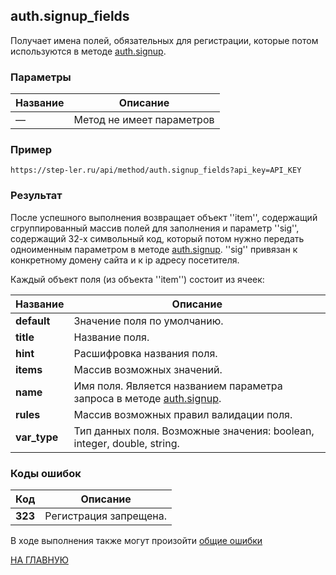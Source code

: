 ## auth.signup_fields

Получает имена полей, обязательных для регистрации, которые потом используются в методе [auth.signup](/auth/signup.md).


### Параметры

| Название |Описание |
|----|----|
| — | Метод не имеет параметров |

### Пример

```
https://step-ler.ru/api/method/auth.signup_fields?api_key=API_KEY
```

### Результат

После успешного выполнения возвращает объект ''item'', содержащий сгруппированный массив полей для заполнения и параметр ''sig'', содержащий 32-х символьный код, который потом нужно передать одноименным параметром в методе [auth.signup](/auth/signup.md). ''sig'' привязан к конкретному домену сайта и к ip адресу посетителя.

Каждый объект поля (из объекта ''item'') состоит из ячеек:

| Название | Описание |
|----|----|
| **default** | Значение поля по умолчанию. |
| **title** | Название поля. |
| **hint** | Расшифровка названия поля. |
| **items** | Массив возможных значений. |
| **name** | Имя поля. Является названием параметра запроса в методе [auth.signup](/auth/signup.md). |
| **rules** | Массив возможных правил валидации поля. |
| **var_type** | Тип данных поля. Возможные значения: boolean, integer, double, string. |

### Коды ошибок

|Код | Описание |
|----|----|
| **323** | Регистрация запрещена. |

В ходе выполнения также могут произойти [общие ошибки](/docs/errors.md)

[НА ГЛАВНУЮ](/README.md)